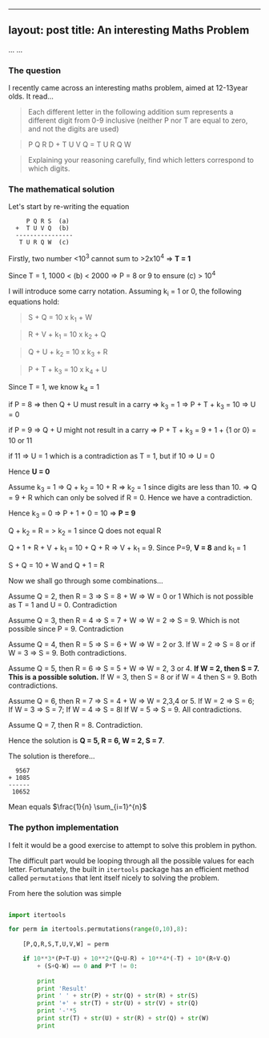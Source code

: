 

---
layout: post
title: An interesting Maths Problem
---

<head>
...
    <script type="text/javascript"
            src="http://cdn.mathjax.org/mathjax/latest/MathJax.js?config=TeX-AMS-MML_HTMLorMML">
    </script>
...
</head>


### The question

I recently came across an interesting maths problem, aimed at 12-13year olds. It read...

>Each different letter in the following addition sum represents a different digit from 0-9 inclusive (neither P nor T are equal to zero, and not the digits are used)

> P Q R D + T U V Q = T U R Q W

>Explaining your reasoning carefully, find which letters correspond to which digits.


### The mathematical solution

Let's start by re-writing the equation


         P Q R S  (a)
      +  T U V Q  (b)
      ----------------
       T U R Q W  (c)
 

Firstly, two number <10<sup>3</sup> cannot sum to >2x10<sup>4</sup> => <b>T = 1</b>

Since T = 1, 1000 < (b) < 2000 => P = 8 or 9 to ensure (c) > 10<sup>4</sup>

I will introduce some carry notation. Assuming k<sub>i</sub> = 1 or 0, the following equations hold:

>S + Q = 10 x k<sub>1</sub> + W
	
>R + V + k<sub>1</sub> = 10 x k<sub>2</sub> + Q

>Q + U + k<sub>2</sub> = 10 x k<sub>3</sub> + R

>P + T + k<sub>3</sub> = 10 x k<sub>4</sub> + U

Since T = 1, we know k<sub>4</sub> = 1

if P = 8 => then Q + U must result in a carry => k<sub>3</sub> = 1 => P + T + k<sub>3</sub> = 10 => U = 0

if P = 9 => Q + U might not result in a carry => P + T + k<sub>3</sub> = 9 + 1 + {1 or 0} = 10 or 11

if 11 => U = 1 which is a contradiction as T = 1, but if 10 => U = 0

Hence **U = 0** 



Assume k<sub>3</sub> = 1   => Q + k<sub>2</sub> = 10 + R  => k<sub>2</sub> = 1 since digits are less than 10.
=> Q = 9 + R which can only be solved if R = 0. Hence we have a contradiction.

Hence k<sub>3</sub> = 0 => P + 1 + 0 = 10 => **P = 9**

Q + k<sub>2</sub> = R = > k<sub>2</sub> = 1 since Q does not equal R

Q + 1 + R + V + k<sub>1</sub> = 10 + Q + R
=> V + k<sub>1</sub> = 9. Since P=9, **V = 8** and k<sub>1</sub> = 1

S + Q = 10 + W and Q + 1 = R

Now we shall go through some combinations...

Assume Q = 2, then R = 3 => S = 8 + W => W = 0 or 1 Which is not possible as T = 1 and U = 0. Contradiction

Assume Q = 3, then R = 4 => S = 7 + W => W = 2 => S = 9. Which is not possible since P = 9. Contradiction

Assume Q = 4, then R = 5 => S = 6 + W => W = 2 or 3. If W = 2 => S = 8 or if W = 3 => S = 9. Both contradictions.

Assume Q = 5, then R = 6 => S = 5 + W => W = 2, 3 or 4. **If W = 2, then S = 7. This is a possible solution.** If W = 3, then S = 8 or if W = 4 then S = 9. Both contradictions.

Assume Q = 6, then R = 7 => S = 4 + W => W = 2,3,4 or 5. If W = 2 => S = 6; If W = 3 => S = 7; If W = 4 => S = 8l If W = 5 => S = 9. All contradictions.

Assume Q = 7, then R = 8. Contradiction.

Hence the solution is **Q = 5, R = 6, W = 2, S = 7**.

The solution is therefore...

	  9567
	+ 1085
	------
	 10652



Mean equals $\frac{1}{n} \sum_{i=1}^{n}$




### The python implementation

I felt it would be a good exercise to attempt to solve this problem in python.

The difficult part would be looping through all the possible values for each letter. Fortunately, the built in `itertools` package has an efficient method called `permutations` that lent itself nicely to solving the problem.

From here the solution was simple

```python

import itertools

for perm in itertools.permutations(range(0,10),8):
		
	[P,Q,R,S,T,U,V,W] = perm

	if 10**3*(P+T-U) + 10**2*(Q+U-R) + 10**4*(-T) + 10*(R+V-Q)
		+ (S+Q-W) == 0 and P*T != 0:
		
		print
		print 'Result'
		print ' ' + str(P) + str(Q) + str(R) + str(S)
		print '+' + str(T) + str(U) + str(V) + str(Q)
		print '-'*5
		print str(T) + str(U) + str(R) + str(Q) + str(W)
		print 

```
